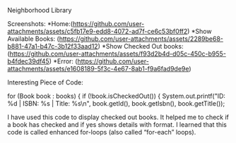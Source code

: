 Neighborhood Library

Screenshots:
*Home:(https://github.com/user-attachments/assets/c5fb17e9-edd8-4072-ad7f-ce6c53bf0ff2)
*Show Available Books: (https://github.com/user-attachments/assets/2289be68-b881-47a1-b47c-3b12f33aad12)
*Show Checked Out books: (https://github.com/user-attachments/assets/f93d2b4d-d05c-450c-b955-b4fdec39df45)
*Error: (https://github.com/user-attachments/assets/e1608189-5f3c-4e67-8ab1-f9a6fad9de9e)

Interesting Piece of Code:

for (Book book : books) {
    if (!book.isCheckedOut()) {
        System.out.printf("ID: %d | ISBN: %s | Title: %s\n", 
            book.getId(), book.getIsbn(), book.getTitle());


I have used this code to display checked out books. It helped me to check if a book has checked and if yes shows details with format. I learned that this code is called enhanced for-loops (also called “for-each” loops).
